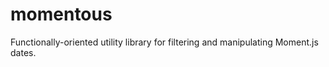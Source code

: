 momentous
=========

Functionally-oriented utility library for filtering and manipulating Moment.js dates.
